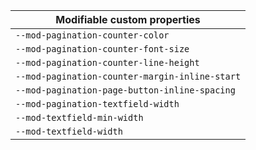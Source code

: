 | Modifiable custom properties                   |
| ---------------------------------------------- |
| `--mod-pagination-counter-color`               |
| `--mod-pagination-counter-font-size`           |
| `--mod-pagination-counter-line-height`         |
| `--mod-pagination-counter-margin-inline-start` |
| `--mod-pagination-page-button-inline-spacing`  |
| `--mod-pagination-textfield-width`             |
| `--mod-textfield-min-width`                    |
| `--mod-textfield-width`                        |
